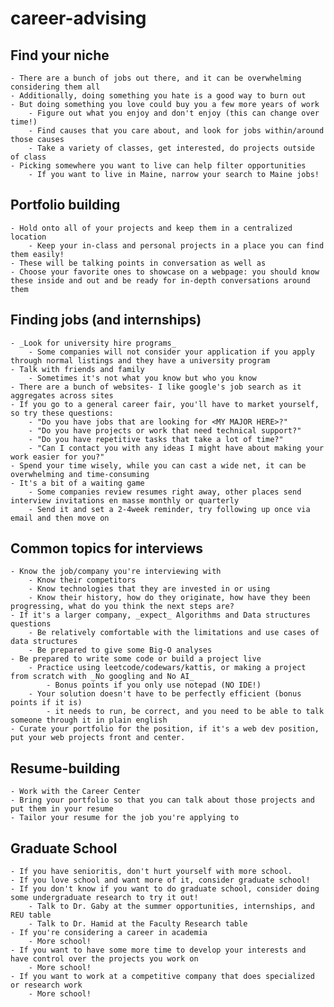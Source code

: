 # career-advising
## Find your niche
    - There are a bunch of jobs out there, and it can be overwhelming considering them all
    - Additionally, doing something you hate is a good way to burn out
    - But doing something you love could buy you a few more years of work
        - Figure out what you enjoy and don't enjoy (this can change over time!)
        - Find causes that you care about, and look for jobs within/around those causes
        - Take a variety of classes, get interested, do projects outside of class
    - Picking somewhere you want to live can help filter opportunities
        - If you want to live in Maine, narrow your search to Maine jobs!
## Portfolio building
    - Hold onto all of your projects and keep them in a centralized location
        - Keep your in-class and personal projects in a place you can find them easily!
    - These will be talking points in conversation as well as 
    - Choose your favorite ones to showcase on a webpage: you should know these inside and out and be ready for in-depth conversations around them
## Finding jobs (and internships)
    - _Look for university hire programs_
        - Some companies will not consider your application if you apply through normal listings and they have a university program
    - Talk with friends and family
        - Sometimes it's not what you know but who you know
    - There are a bunch of websites- I like google's job search as it aggregates across sites
    - If you go to a general career fair, you'll have to market yourself, so try these questions:
        - "Do you have jobs that are looking for <MY MAJOR HERE>?"
        - "Do you have projects or work that need technical support?"
        - "Do you have repetitive tasks that take a lot of time?"
        - "Can I contact you with any ideas I might have about making your work easier for you?"
    - Spend your time wisely, while you can cast a wide net, it can be overwhelming and time-consuming
    - It's a bit of a waiting game
        - Some companies review resumes right away, other places send interview invitations en masse monthly or quarterly
        - Send it and set a 2-4week reminder, try following up once via email and then move on

## Common topics for interviews
    - Know the job/company you're interviewing with
        - Know their competitors
        - Know technologies that they are invested in or using
        - Know their history, how do they originate, how have they been progressing, what do you think the next steps are?
    - If it's a larger company, _expect_ Algorithms and Data structures questions
        - Be relatively comfortable with the limitations and use cases of data structures
        - Be prepared to give some Big-O analyses
    - Be prepared to write some code or build a project live
        - Practice using leetcode/codewars/kattis, or making a project from scratch with _No googling and No AI_
            - Bonus points if you only use notepad (NO IDE!)
        - Your solution doesn't have to be perfectly efficient (bonus points if it is) 
            - it needs to run, be correct, and you need to be able to talk someone through it in plain english
    - Curate your portfolio for the position, if it's a web dev position, put your web projects front and center.

## Resume-building
    - Work with the Career Center
    - Bring your portfolio so that you can talk about those projects and put them in your resume
    - Tailor your resume for the job you're applying to

## Graduate School
    - If you have senioritis, don't hurt yourself with more school.
    - If you love school and want more of it, consider graduate school!
    - If you don't know if you want to do graduate school, consider doing some undergraduate research to try it out!
        - Talk to Dr. Gaby at the summer opportunities, internships, and REU table
        - Talk to Dr. Hamid at the Faculty Research table
    - If you're considering a career in academia
        - More school!
    - If you want to have some more time to develop your interests and have control over the projects you work on
        - More school!
    - If you want to work at a competitive company that does specialized or research work
        - More school!